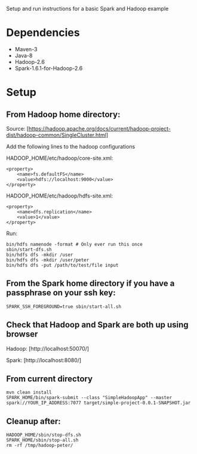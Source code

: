 Setup and run instructions for a basic Spark and Hadoop example

# Dependencies

* Maven-3
* Java-8
* Hadoop-2.6
* Spark-1.6.1-for-Hadoop-2.6

# Setup

## From Hadoop home directory:

Source: [https://hadoop.apache.org/docs/current/hadoop-project-dist/hadoop-common/SingleCluster.html]

Add the following lines to the hadoop configurations

HADOOP_HOME/etc/hadoop/core-site.xml:
    
    <property>
        <name>fs.defaultFS</name>
        <value>hdfs://localhost:9000</value>
    </property>    

HADOOP_HOME/etc/hadoop/hdfs-site.xml:

    <property>
        <name>dfs.replication</name>
        <value>1</value>
    </property>

Run:

    bin/hdfs namenode -format # Only ever run this once
    sbin/start-dfs.sh 
    bin/hdfs dfs -mkdir /user
    bin/hdfs dfs -mkdir /user/peter
    bin/hdfs dfs -put /path/to/test/file input

## From the Spark home directory if you have a passphrase on your ssh key:

    SPARK_SSH_FOREGROUND=true sbin/start-all.sh 

## Check that Hadoop and Spark are both up using browser

Hadoop: [http://localhost:50070/]

Spark: [http://localhost:8080/]

## From current directory

    mvn clean install
    SPARK_HOME/bin/spark-submit --class "SimpleHadoopApp" --master spark://YOUR_IP_ADDRESS:7077 target/simple-project-0.0.1-SNAPSHOT.jar

## Cleanup after:

    HADOOP_HOME/sbin/stop-dfs.sh
    SPARK_HOME/sbin/stop-all.sh
    rm -rf /tmp/hadoop-peter/
